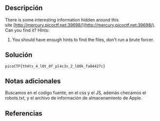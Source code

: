 ## Descripción

There is some interesting information hidden around this site [http://mercury.picoctf.net:39698/](http://mercury.picoctf.net:39698/). Can you find it?
HInts:
1. You should have enough hints to find the files, don't run a brute forcer.
## Solución 

~~~
picoCTF{th4ts_4_l0t_0f_pl4c3s_2_lO0k_fa04427c}
~~~
## Notas adicionales 
Buscamos en el codigo fuente, en el css y el JS, además checamos el robots.txt, y el archivo de información de almacenamiento de Apple.
## Referencias

